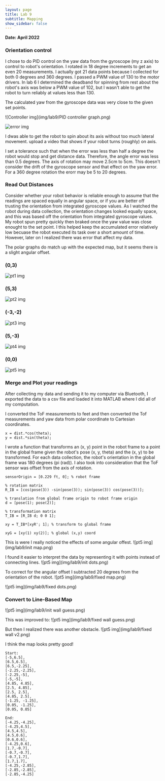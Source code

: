 ```yaml
---
layout: page
title: Lab 9
subtitle: Mapping
show_sidebar: false
---
```


**Date: April 2022**

### Orientation control
I chose to do PID control on the yaw data from the gyroscope (my z axis) to control to robot's orientation. I rotated in 18 degree increments to get an even 20 measurements. I actually got 21 data points because I collected for both 0 degrees and 360 degrees. I passed a PWM value of 130 to the motor drivers. In lab 6 I determined the deadband for spinning from rest about the robot's axis was below a PWM value of 102, but I wasn't able to get the robot to turn reliably at values less than 130.

The calculated yaw from the gyroscope data was very close to the given set points.

![Controller img](img/lab9/PID controller graph.png)

![error img](img/lab9/err.png)

I dwas able to get the robot to spin about its axis without too much lateral movement.
upload a video that shows if your robot turns (roughly) on axis.

I set a tolerance such that when the error was less than half a degree the robot would stop and get distance data. Therefore, the angle error was less than 0.5 degrees. The axis of rotation may move 2.5cm to 5cm. This doesn't consider the drift of the gyroscope sensor and that effect on the yaw error. For a 360 degree rotation the erorr may be 5 to 20 degrees. 

### Read Out Distances
Consider whether your robot behavior is reliable enough to assume that the readings are spaced equally in angular space, or if you are better off trusting the orientation from integrated gyroscope values.
As I watched the robot during data collection, the orientation changes looked equally space, and this was based off the orientation from integrated gyroscope values. My robot spun pretty quickly then braked once the yaw value was close enought to the set point. I this helped keep the accumulated error relatively low becuase the robot executed its task over a short amount of time. However, later on I realized there was error that affect my data.

The polar graphs do match up with the expected map, but it seems there is a slight angular offset.

### (0,3)
![pt1 img](img/lab9/pt1.png)

### (5,3)
![pt2 img](img/lab9/pt3.png)

### (-3,-2)
![pt3 img](img/lab9/pt3.png)

### (5,-3)
![pt4 img](img/lab9/pt4.png)

### (0,0)
![pt5 img](img/lab9/pt5.png)

### Merge and Plot your readings
After collecting my data and sending it to my computer via Bluetooth, I exported the data to a csv file and loaded it into MATLAB where I did all of my computation.

I converted the ToF measurements to feet and then converted the Tof measurements and yaw data from polar coordinate to Cartesian coordinates.
```
x = dist.*cos(theta);
y = dist.*sin(theta);
```

I wrote a function that transforms an (x, y) point in the robot frame to a point in the global frame given the robot's pose (x, y, theta) and the (x, y) to be transformed. For each data collection, the robot's orientation in the global frame was 180 degrees (pi (rad)). I also took into consideration that the ToF sensor was offset from the axis of rotation.

```
sensorOrigin = [0.229 ft, 0]; % robot frame
```

```
% rotation matrix
R_IB = [cos(pose(3)) -sin(pose(3)); sin(pose(3)) cos(pose(3))];

% translation from global frame origin to robot frame origin
d = [pose(1); pose(2)];

% transformation matrix
T_IB = [R_IB d; 0 0 1];

xy = T_IB*[xyR'; 1]; % transform to global frame

xyG = [xy(1) xy(2)]; % global (x,y) coord
```
This is were I really noticed the effects of some angular offest.
![pt5 img](img/lab9/init map.png)

I found it easier to interpret the data by representing it with points instead of connecting lines.
![pt5 img](img/lab9/init dots.png)

To correct for the angular offset I subtracted 20 degrees from the orientation of the robot.
![pt5 img](img/lab9/fixed map.png)

![pt5 img](img/lab9/fixed dots.png)


### Convert to Line-Based Map
![pt5 img](img/lab9/init wall guess.png)

This was improved to:
![pt5 img](img/lab9/fixed wall guess.png)

But then I realized there was another obstacle.
![pt5 img](img/lab9/fixed wall v2.png)

I think the map looks pretty good!

```
Start:
[-5,6.5],
[6.5,6.5],
[6.5,-2.25],
[-2.25,-2.25],
[-2.25,-5],
[-5,-5],
[4.85, 4.85],
[2.5, 4.85],
[2.5, 2.5],
[4.85, 2.5],
[-1.25, -1.25],
[0.05, -1.25],
[0.05, 0.05]

End:
[-4.25,-4.25],
[-4.25,4.5],
[4.5,4.5],
[4.5,0.6],
[0.6,0.6],
[-4.25,0.6],
[1.7,-0.7],
[-0.7,-0.7],
[-0.7,1.7],
[1.7,1.7],
[-4.25,-2.85],
[-2.85,-2.85],
[-2.85,-4.25]
```

